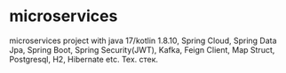 # microservices
microservices project with java 17/kotlin 1.8.10, Spring Cloud, Spring Data Jpa, Spring Boot, Spring Security(JWT), Kafka, Feign Client, Map Struct, Postgresql, H2, Hibernate etc.
Тех. стек.